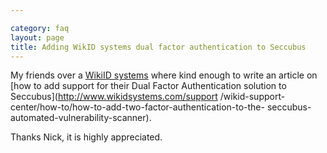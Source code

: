 ```yaml
---

category: faq
layout: page
title: Adding WikID systems dual factor authentication to Seccubus
---
```

My friends over a [WikiID systems](http://www.wikidsystems.com/) where kind
enough to write an article on [how to add support for their Dual Factor
Authentication solution to Seccubus](http://www.wikidsystems.com/support
/wikid-support-center/how-to/how-to-add-two-factor-authentication-to-the-
seccubus-automated-vulnerability-scanner).

Thanks Nick, it is highly appreciated.

